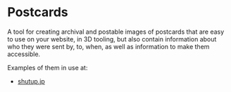 # Postcards

A tool for creating archival and postable images of postcards that are easy to use on your website, in 3D tooling, but also contain information about who they were sent by, to, when, as well as information to make them accessible.

Examples of them in use at:
- [shutup.jp](https://shutup.jp)
